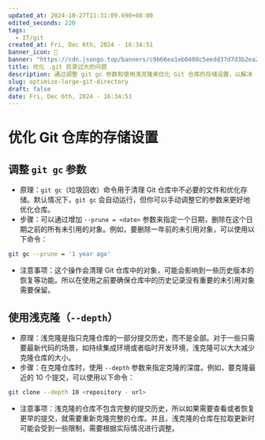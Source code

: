 ```yaml
---
updated_at: 2024-10-27T11:31:09.698+08:00
edited_seconds: 220
tags:
  - IT/git
created_at: Fri, Dec 6th, 2024 - 16:34:51
banner_icon: 🎋
banner: "https://cdn.jsongo.top/banners/c9b66ea1eb0408c5eedd37d7d3b2ea29.jpg"
title: 优化 .git 目录过大的问题
description: 通过调整 git gc 参数和使用浅克隆来优化 Git 仓库的存储设置，以解决 .git 目录过大的问题
slug: optimize-large-git-directory
draft: false
date: Fri, Dec 6th, 2024 - 16:34:51
---
```

# 优化 Git 仓库的存储设置
## 调整 `git gc` 参数
- 原理：`git gc`（垃圾回收）命令用于清理 Git 仓库中不必要的文件和优化存储。默认情况下，`git gc` 会自动运行，但你可以手动调整它的参数来更好地优化仓库。
- 步骤：可以通过增加 `--prune = <date>` 参数来指定一个日期，删除在这个日期之前的所有未引用的对象。例如，要删除一年前的未引用对象，可以使用以下命令：
```bash
git gc --prune = '1 year ago'
```
- 注意事项：这个操作会清理 Git 仓库中的对象，可能会影响到一些历史版本的恢复等功能。所以在使用之前要确保仓库中的历史记录没有重要的未引用对象需要保留。

## 使用浅克隆（`--depth`）
- 原理：浅克隆是指只克隆仓库的一部分提交历史，而不是全部。对于一些只需要最新代码的场景，如持续集成环境或者临时开发环境，浅克隆可以大大减少克隆仓库的大小。
- 步骤：在克隆仓库时，使用 `--depth` 参数来指定克隆的深度。例如，要克隆最近的 10 个提交，可以使用以下命令：
```bash
git clone --depth 10 <repository - url>
```
- 注意事项：浅克隆的仓库不包含完整的提交历史，所以如果需要查看或者恢复更早的提交，就需要重新克隆完整的仓库。并且，浅克隆的仓库在拉取更新时可能会受到一些限制，需要根据实际情况进行调整。
